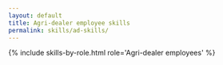 ```yaml
---
layout: default
title: Agri-dealer employee skills
permalink: skills/ad-skills/
---
```


{% include skills-by-role.html role='Agri-dealer employees' %}
